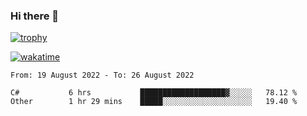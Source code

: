 ### Hi there 👋

[![trophy](https://github-profile-trophy.vercel.app/?username=cxnky&theme=dracula)](https://github.com/ryo-ma/github-profile-trophy)

[![wakatime](https://wakatime.com/badge/user/1c39c599-5497-41b9-a5be-2c4676e7fd23.svg)](https://wakatime.com/@1c39c599-5497-41b9-a5be-2c4676e7fd23)
<!--START_SECTION:waka-->

```text
From: 19 August 2022 - To: 26 August 2022

C#           6 hrs           ███████████████████▓░░░░░   78.12 %
Other        1 hr 29 mins    █████░░░░░░░░░░░░░░░░░░░░   19.40 %
```

<!--END_SECTION:waka-->
